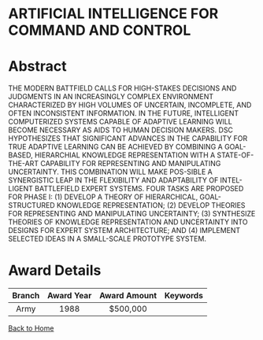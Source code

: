 
ARTIFICIAL INTELLIGENCE FOR COMMAND AND CONTROL
===============================================

# Abstract


THE MODERN BATTFIELD CALLS FOR HIGH-STAKES DECISIONS AND JUDGMENTS IN AN INCREASINGLY COMPLEX ENVIRONMENT CHARACTERIZED BY HIGH VOLUMES OF UNCERTAIN, INCOMPLETE, AND OFTEN INCONSISTENT INFORMATION. IN THE FUTURE, INTELLIGENT COMPUTERIZED SYSTEMS CAPABLE OF ADAPTIVE LEARNING WILL BECOME NECESSARY AS AIDS TO HUMAN DECISION MAKERS. DSC HYPOTHESIZES THAT SIGNIFICANT ADVANCES IN THE CAPABILITY FOR TRUE ADAPTIVE LEARNING CAN BE ACHIEVED BY COMBINING A GOAL-BASED, HIERARCHIAL KNOWLEDGE REPRESENTATION WITH A STATE-OF-THE-ART CAPABILITY FOR REPRESENTING AND MANIPULATING UNCERTAINTY. THIS COMBINATION WILL MAKE POS-SIBLE A SYNERGISTIC LEAP IN THE FLEXIBILITY AND ADAPTABILITY OF INTEL-LIGENT BATTLEFIELD EXPERT SYSTEMS. FOUR TASKS ARE PROPOSED FOR PHASE I: (1) DEVELOP A THEORY OF HIERARCHICAL, GOAL-STRUCTURED KNOWLEDGE REPRESENTATION; (2) DEVELOP THEORIES FOR REPRESENTING AND MANIPULATING UNCERTAINTY; (3) SYNTHESIZE THEORIES OF KNOWLEDGE REPRESENTATION AND UNCERTAINTY INTO DESIGNS FOR EXPERT SYSTEM ARCHITECTURE; AND (4) IMPLEMENT SELECTED IDEAS IN A SMALL-SCALE PROTOTYPE SYSTEM.  

# Award Details

|Branch|Award Year|Award Amount|Keywords|
| :---: | :---: | :---: | :---: |
|Army|1988|$500,000||
  
  


[Back to Home](https://github.com/chrischow/dod_sbir_awards#870)